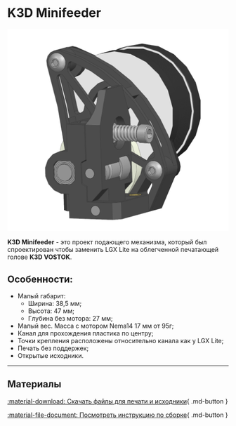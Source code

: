 # K3D Minifeeder

![](./pics/minifeeder_index_pic.png)

**K3D Minifeeder** - это проект подающего механизма, который был спроектирован чтобы заменить LGX Lite на облегченной печатающей голове **K3D VOSTOK**.

## Особенности:
- Малый габарит:
	- Ширина: 38,5 мм;
	- Высота: 47 мм;
	- Глубина без мотора: 27 мм;
- Малый вес. Масса с мотором Nema14 17 мм от 95г;
- Канал для прохождения пластика по центру;
- Точки крепления расположены относительно канала как у LGX Lite;
- Печать без поддержек;
- Открытые исходники.

---

## Материалы

[:material-download: Скачать файлы для печати и исходники](./releases){ .md-button }

[:material-file-document: Посмотреть инструкцию по сборке](./minifeeder_assembly){ .md-button }
